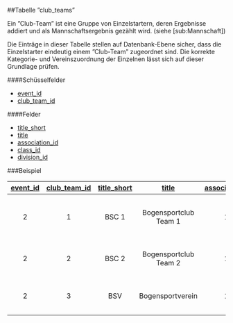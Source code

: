 ##Tabelle ”club_teams”

Ein ”Club-Team” ist eine Gruppe von Einzelstartern, deren Ergebnisse addiert und als Mannschaftsergebnis gezählt wird. (siehe [sub:Mannschaft])

Die Einträge in dieser Tabelle stellen auf Datenbank-Ebene sicher, dass die Einzelstarter eindeutig einem ”Club-Team” zugeordnet sind. Die korrekte Kategorie- und Vereinszuordnung der Einzelnen lässt sich auf dieser Grundlage prüfen.

####Schüsselfelder

* [event_id]
* [club_team_id]

####Felder

* [title_short]
* [title]
* [association_id]
* [class_id]
* [division_id]

###Beispiel

[event_id]|[club_team_id]|[title_short]|[title]|[association_id]|[class_id]|[division_id]|Bemerkung
:--------:|:------------:|:-----------:|:-----:|:--------------:|:--------:|:-----------:|:------
2|1|BSC 1|Bogensportclub Team 1|10|U|R|BSC (siehe [associations]) stellt eine gemischte Recurve
2|2|BSC 2|Bogensportclub Team 2|10|U|C|und eine gemischte Compound-Mannschaft
2|3|BSV|Bogensportverein|12|U|R|BSV hat nur eine Recurve-Mannschaft


[association_id]:kapitel_07_a.md
[class_id]:kapitel_07_c.md
[club_team_id]:kapitel_07_c.md
[division_id]:kapitel_07_d.md
[event_id]:kapitel_07_e.md
[title]:kapitel_07_t.md
[title_short]:kapitel_07_t.md

[associations]:kapitel_03_01.md
